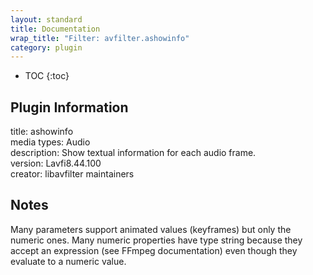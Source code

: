 ```yaml
---
layout: standard
title: Documentation
wrap_title: "Filter: avfilter.ashowinfo"
category: plugin
---
```

* TOC
{:toc}

## Plugin Information

title: ashowinfo  
media types:
Audio  
description: Show textual information for each audio frame.  
version: Lavfi8.44.100  
creator: libavfilter maintainers  

## Notes

Many parameters support animated values (keyframes) but only the numeric ones. Many numeric properties have type string because they accept an expression (see FFmpeg documentation) even though they evaluate to a numeric value.
